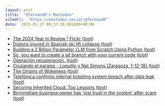 ```yaml
---
layout: post
title:  "@fernand0's Mastodon"
siteUrl:  "https://mastodon.social/@fernand0"
date:  2025-01-27 09:37:39.601000+00:00
---
```

*  [The 2024 Year in Review \| Flickr ](https://www.flickr.com/year-in-review/2024) ([toot](https://mastodon.social/@fernand0/113899645147527174))
*  [Dozens injured in Spanish ski lift collapse ](https://www.telegraph.co.uk/world-news/2025/01/18/dozens-injured-spanish-ski-lift-collapse) ([toot](https://mastodon.social/@fernand0/113898659767907045))
*  [Building a 2 Billion Parameter LLM from Scratch Using Python ](https://levelup.gitconnected.com/building-a-2-billion-parameter-llm-from-scratch-using-python-1325cb05d6f) ([toot](https://mastodon.social/@fernand0/113898007186012649))
*  [So, you want to create a git branch with your current code ](https://dev.to/fernand0/so-you-want-to-create-a-git-branch-with-your-current-code-392) ([toot](https://mastodon.social/@fernand0/113897919417652575))
*  [Operación recuperación. ](https://avecesunafoto.wordpress.com/2025/01/26/operacion-recuperacion) ([toot](https://mastodon.social/@fernand0/113896035421116936))
*  [Cruzando el paraíso - Loquillo y Nat Simons (Zaragoza, 1-12-18) ](https://www.youtube.com/watch?v=2zzf2M_eAoA&amp%3Bfeature=youtu.b) ([toot](https://mastodon.social/@fernand0/113895978212751295))
*  [The Origins of Wokeness ](https://paulgraham.com/woke.htm) ([toot](https://mastodon.social/@fernand0/113895857583820520))
*  [Telefónica confirms internal ticketing system breach after data leak ](https://www.bleepingcomputer.com/news/security/telefonica-confirms-internal-ticketing-system-breach-after-data-leak) ([toot](https://mastodon.social/@fernand0/113895625941822280))
*  [Securing Inherited Cloud: Top Lessons  ](https://www.googlecloudcommunity.com/gc/Community-Blog/Securing-Inherited-Cloud-Top-Lessons/ba-p/846150) ([toot](https://mastodon.social/@fernand0/113895420745699879))
*  [Birmingham business owner has 'lost trust in the system' after scam ](https://www.bbc.com/news/articles/crmnm92k343o?xtor=AL-71-%5Bpartner%5D-%5Bbbc.news.twitter%5D-%5Bheadline%5D-%5Bnews%5D-%5Bbizdev%5D-%5Bisapi%5) ([toot](https://mastodon.social/@fernand0/113894650926813417))
